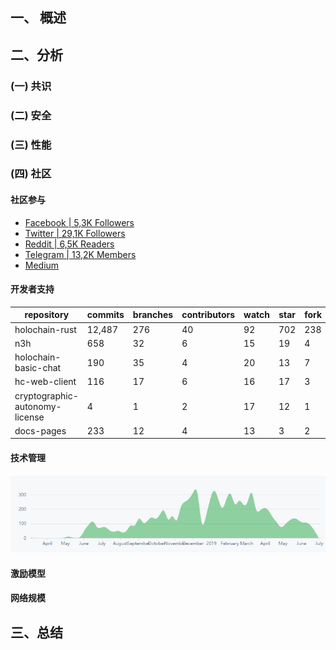 一、 概述
---------



二、分析
--------

### (一) 共识

###  (二) 安全

### (三) 性能

### (四) 社区

#### 社区参与

- [Facebook | 5,3K Followers](https://www.facebook.com/holochain.design/)
- [Twitter | 29,1K Followers](https://twitter.com/holochain)
- [Reddit | 6,5K Readers](https://www.reddit.com/r/holochain/)
- [Telegram | 13,2K Members](https://t.me/channelHolo)
- [Medium](https://medium.com/holochain)

#### 开发者支持

| repository | commits | branches | contributors | watch | star |fork|
|-----------------|--------|-------|------|------|-------|-------|
| holochain-rust  |  12,487 |  276  | 40 | 92  |  702  |238|
| n3h |   658   |  32   |  6   |  15   |  19   |4|
| holochain-basic-chat  |  190  |  35   |  4  | 20   |   13   |7|
| hc-web-client  |  116    |   17   |   6  |  16   |   17   |3|
| cryptographic-autonomy-license  |  4   |   1  |  2  | 17   |  12   |1|
| docs-pages  | 233    |  12   |  4 |   13 |  3   |2|

#### 技术管理

![Commits-to-holochain_holochain](media/Commits-to-holochain_holochain.png)



#### 激励模型



#### 网络规模





三、总结
--------
